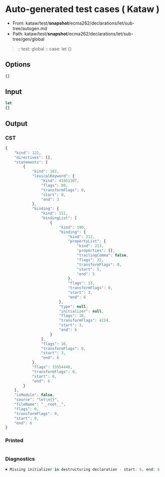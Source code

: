 # Auto-generated test cases ( Kataw )
- From: kataw/test/__snapshot__/ecma262/declarations/let/sub-tree/autogen.md
- Path: kataw/test/__snapshot__/ecma262/declarations/let/sub-tree/gen/global
> :: test: global
> :: case: let
>          {}
## Options

`````js
{}
`````
## Input

`````js
let
{}
`````
## Output

### CST

```javascript
{
    "kind": 122,
    "directives": [],
    "statements": [
        {
            "kind": 162,
            "lexicalKeyword": {
                "kind": 41951307,
                "flags": 80,
                "transformFlags": 0,
                "start": 0,
                "end": 3
            },
            "binding": {
                "kind": 151,
                "bindingList": [
                    {
                        "kind": 190,
                        "binding": {
                            "kind": 212,
                            "propertyList": {
                                "kind": 213,
                                "properties": [],
                                "trailingComma": false,
                                "flags": 32,
                                "transformFlags": 0,
                                "start": 5,
                                "end": 5
                            },
                            "flags": 33,
                            "transformFlags": 0,
                            "start": 3,
                            "end": 6
                        },
                        "type": null,
                        "initializer": null,
                        "flags": 16,
                        "transformFlags": 4224,
                        "start": 3,
                        "end": 6
                    }
                ],
                "flags": 16,
                "transformFlags": 0,
                "start": 3,
                "end": 6
            },
            "flags": 33554448,
            "transformFlags": 0,
            "start": 0,
            "end": 6
        }
    ],
    "isModule": false,
    "source": "let\n{}",
    "fileName": "__root__",
    "flags": 0,
    "transformFlags": 0,
    "start": 0,
    "end": 6
}
```

### Printed

```javascript

```

### Diagnostics

```javascript
✖ Missing initializer in destructuring declaration - start: 6, end: 6

```

